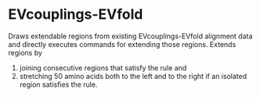 # EVcouplings-EVfold

Draws extendable regions from existing EVcouplings-EVfold alignment data and directly executes commands for extending those regions.
Extends regions by
1) joining consecutive regions that satisfy the rule and
2) stretching 50 amino acids both to the left and to the right if an isolated region satisfies the rule.
